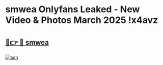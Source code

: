 # smwea Onlyfans Leaked - New Video & Photos March 2025 !x4avz

# <h2><a href="https://lttwfp.iuczelnia.edu.pl?title=smwea&ref=x4avz">🔗👉 🔴 smwea</a></h2>

[![acn](https://github.com/user-attachments/assets/0f9c940e-d8b0-45ae-aac7-cd30a18b3e1c)](https://lttwfp.iuczelnia.edu.pl?title=smwea&ref=x4avz)

